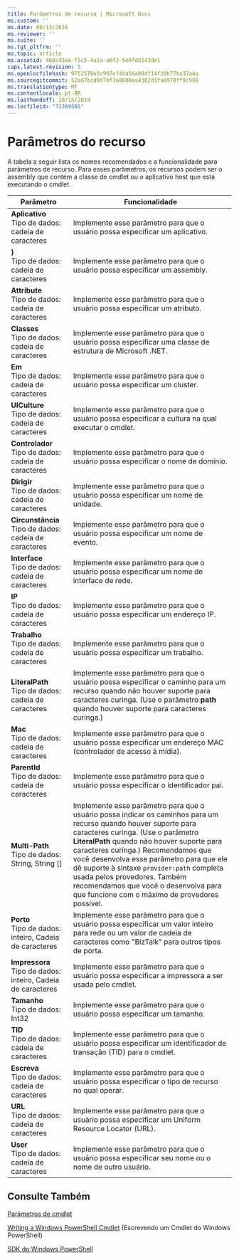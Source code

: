 ```yaml
---
title: Parâmetros de recurso | Microsoft Docs
ms.custom: ''
ms.date: 09/13/2016
ms.reviewer: ''
ms.suite: ''
ms.tgt_pltfrm: ''
ms.topic: article
ms.assetid: 460c43aa-f5c5-4a1a-a6f2-5e07db143de1
caps.latest.revision: 5
ms.openlocfilehash: 9752570e5c997ef4da56a08df14f39b77ba37a4a
ms.sourcegitcommit: 52a67bcd9d7bf3e8600ea4302d1fa8970ff9c998
ms.translationtype: MT
ms.contentlocale: pt-BR
ms.lasthandoff: 10/15/2019
ms.locfileid: "72369505"
---
```

# <a name="resource-parameters"></a>Parâmetros do recurso

A tabela a seguir lista os nomes recomendados e a funcionalidade para parâmetros de recurso. Para esses parâmetros, os recursos podem ser o assembly que contém a classe de cmdlet ou o aplicativo host que está executando o cmdlet.

|Parâmetro|Funcionalidade|
|---|---|
|**Aplicativo**<br>Tipo de dados: cadeia de caracteres|Implemente esse parâmetro para que o usuário possa especificar um aplicativo.|
|**)**<br>Tipo de dados: cadeia de caracteres|Implemente esse parâmetro para que o usuário possa especificar um assembly.|
|**Attribute**<br>Tipo de dados: cadeia de caracteres|Implemente esse parâmetro para que o usuário possa especificar um atributo.|
|**Classes**<br>Tipo de dados: cadeia de caracteres|Implemente esse parâmetro para que o usuário possa especificar uma classe de estrutura de Microsoft .NET.|
|**Em**<br>Tipo de dados: cadeia de caracteres|Implemente esse parâmetro para que o usuário possa especificar um cluster.|
|**UICulture**<br>Tipo de dados: cadeia de caracteres|Implemente esse parâmetro para que o usuário possa especificar a cultura na qual executar o cmdlet.|
|**Controlador**<br>Tipo de dados: cadeia de caracteres|Implemente esse parâmetro para que o usuário possa especificar o nome de domínio.|
|**Dirigir**<br>Tipo de dados: cadeia de caracteres|Implemente esse parâmetro para que o usuário possa especificar um nome de unidade.|
|**Circunstância**<br>Tipo de dados: cadeia de caracteres|Implemente esse parâmetro para que o usuário possa especificar um nome de evento.|
|**Interface**<br>Tipo de dados: cadeia de caracteres|Implemente esse parâmetro para que o usuário possa especificar um nome de interface de rede.|
|**IP**<br>Tipo de dados: cadeia de caracteres|Implemente esse parâmetro para que o usuário possa especificar um endereço IP.|
|**Trabalho**<br>Tipo de dados: cadeia de caracteres|Implemente esse parâmetro para que o usuário possa especificar um trabalho.|
|**LiteralPath**<br>Tipo de dados: cadeia de caracteres|Implemente esse parâmetro para que o usuário possa especificar o caminho para um recurso quando não houver suporte para caracteres curinga. (Use o parâmetro **path** quando houver suporte para caracteres curinga.)|
|**Mac**<br>Tipo de dados: cadeia de caracteres|Implemente esse parâmetro para que o usuário possa especificar um endereço MAC (controlador de acesso à mídia).|
|**ParentId**<br>Tipo de dados: cadeia de caracteres|Implemente esse parâmetro para que o usuário possa especificar o identificador pai.|
|**Multi-Path**<br>Tipo de dados: String, String []|Implemente esse parâmetro para que o usuário possa indicar os caminhos para um recurso quando houver suporte para caracteres curinga. (Use o parâmetro **LiteralPath** quando não houver suporte para caracteres curinga.) Recomendamos que você desenvolva esse parâmetro para que ele dê suporte à sintaxe `provider:path` completa usada pelos provedores. Também recomendamos que você o desenvolva para que funcione com o máximo de provedores possível.|
|**Porto**<br>Tipo de dados: inteiro, Cadeia de caracteres|Implemente esse parâmetro para que o usuário possa especificar um valor inteiro para rede ou um valor de cadeia de caracteres como "BizTalk" para outros tipos de porta.|
|**Impressora**<br>Tipo de dados: inteiro, Cadeia de caracteres|Implemente esse parâmetro para que o usuário possa especificar a impressora a ser usada pelo cmdlet.|
|**Tamanho**<br>Tipo de dados: Int32|Implemente esse parâmetro para que o usuário possa especificar um tamanho.|
|**TID**<br>Tipo de dados: cadeia de caracteres|Implemente esse parâmetro para que o usuário possa especificar um identificador de transação (TID) para o cmdlet.|
|**Escreva**<br>Tipo de dados: cadeia de caracteres|Implemente esse parâmetro para que o usuário possa especificar o tipo de recurso no qual operar.|
|**URL**<br>Tipo de dados: cadeia de caracteres|Implemente esse parâmetro para que o usuário possa especificar um Uniform Resource Locator (URL).|
|**User**<br>Tipo de dados: cadeia de caracteres|Implemente esse parâmetro para que o usuário possa especificar seu nome ou o nome de outro usuário.|

## <a name="see-also"></a>Consulte Também

[Parâmetros de cmdlet](./cmdlet-parameters.md)

[Writing a Windows PowerShell Cmdlet](./writing-a-windows-powershell-cmdlet.md) (Escrevendo um Cmdlet do Windows PowerShell)

[SDK do Windows PowerShell](../windows-powershell-reference.md)

